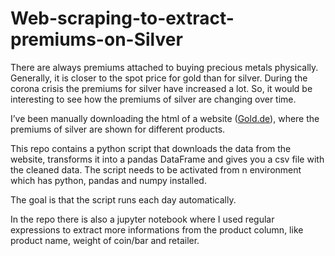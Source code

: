 # Web-scraping-to-extract-premiums-on-Silver
There are always premiums attached to buying precious metals physically. Generally, it is closer to the spot price for gold than for silver. During the corona crisis the premiums for silver have increased a lot. So, it would be interesting to see how the premiums of silver are changing over time.

I’ve been manually downloading the html of a website (<a href='https://www.gold.de/aufgeldtabelle/silber/'>Gold.de</a>), where the premiums of silver are shown for different products.

This repo contains a python script that downloads the data from the website, transforms it into a pandas DataFrame and gives you a csv file with the cleaned data.
The script needs to be activated from n environment which has python, pandas and numpy installed.

The goal is that the script runs each day automatically.

In the repo there is also a jupyter notebook where I used regular expressions to extract more informations from the product column, like product name, weight of coin/bar and retailer.
